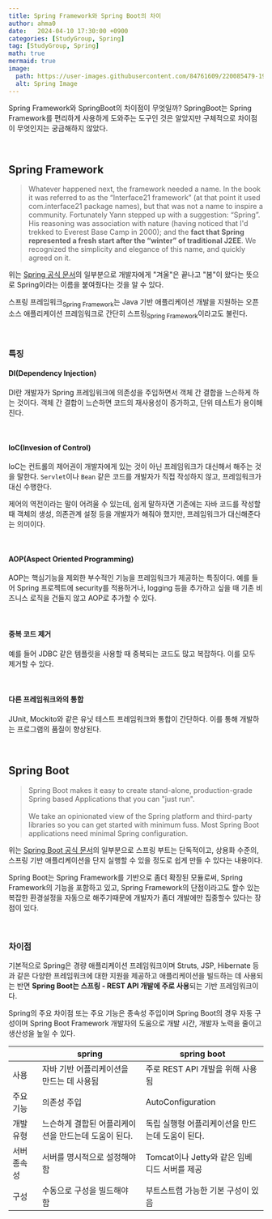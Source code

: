 ```yaml
---
title: Spring Framework와 Spring Boot의 차이
author: ahma0
date:   2024-04-10 17:30:00 +0900
categories: [StudyGroup, Spring]
tag: [StudyGroup, Spring]
math: true
mermaid: true
image:
  path: https://user-images.githubusercontent.com/84761609/220085479-19ee260a-d709-4a47-b788-416275d8a2d8.png
  alt: Spring Image
---
```


Spring Framework와 SpringBoot의 차이점이 무엇일까? SpringBoot는 Spring Framework를 편리하게 사용하게 도와주는 도구인 것은 알았지만 구체적으로 차이점이 무엇인지는 궁금해하지 않았다.

<br>

## Spring Framework

> Whatever happened next, the framework needed a name. In the book it was referred to as the “Interface21 framework” (at that point it used com.interface21 package names), but that was not a name to inspire a community. Fortunately Yann stepped up with a suggestion: “Spring”. His reasoning was association with nature (having noticed that I'd trekked to Everest Base Camp in 2000); and the **fact that Spring represented a fresh start after the “winter” of traditional J2EE**. We recognized the simplicity and elegance of this name, and quickly agreed on it.

위는 [Spring 공식 문서](https://spring.io/blog/2006/11/09/spring-framework-the-origins-of-a-project-and-a-name)의 일부분으로 개발자에게 "겨울"은 끝나고 "봄"이 왔다는 뜻으로 Spring이라는 이름을 붙여줬다는 것을 알 수 있다.

스프링 프레임워크<sub>Spring Framework</sub>는 Java 기반 애플리케이션 개발을 지원하는 오픈소스 애플리케이션 프레임워크로 간단히 스프링<sub>Spring Framework</sub>이라고도 불린다.

<br>

### 특징

#### DI(Dependency Injection)

DI란 개발자가 Spring 프레임워크에 의존성을 주입하면서 객체 간 결합을 느슨하게 하는 것이다. 객체 간 결합이 느슨하면 코드의 재사용성이 증가하고, 단위 테스트가 용이해진다.

<br>

#### IoC(Invesion of Control)

IoC는 컨트롤의 제어권이 개발자에게 있는 것이 아닌 프레임워크가 대신해서 해주는 것을 말한다. `Servlet`이나 `Bean` 같은 코드를 개발자가 직접 작성하지 않고, 프레임워크가 대신 수행한다.

제어의 역전이라는 말이 어려울 수 있는데, 쉽게 말하자면 기존에는 자바 코드를 작성할 때 객체의 생성, 의존관계 설정 등을 개발자가 해줘야 했지만, 프레임워크가 대신해준다는 의미이다.


<br>

#### AOP(Aspect Oriented Programming)

AOP는 핵심기능을 제외한 부수적인 기능을 프레임워크가 제공하는 특징이다. 예를 들어 Spring 프로젝트에 security를 적용하거나, logging 등을 추가하고 싶을 때 기존 비즈니스 로직을 건들지 않고 AOP로 추가할 수 있다.

<br>

#### 중복 코드 제거

예를 들어 JDBC 같은 템플릿을 사용할 때 중복되는 코드도 많고 복잡하다. 이를 모두 제거할 수 있다.

<br>

#### 다른 프레임워크와의 통합
JUnit, Mockito와 같은 유닛 테스트 프레임워크와 통합이 간단하다. 이를 통해 개발하는 프로그램의 품질이 향상된다.

<br>

## Spring Boot

> Spring Boot makes it easy to create stand-alone, production-grade Spring based Applications that you can "just run".<br><br>We take an opinionated view of the Spring platform and third-party libraries so you can get started with minimum fuss. Most Spring Boot applications need minimal Spring configuration.

위는 [Spring Boot 공식 문서](https://spring.io/blog/2006/11/09/spring-framework-the-origins-of-a-project-and-a-name)의 일부분으로 스프링 부트는 단독적이고, 상용화 수준의, 스프링 기반 애플리케이션을 단지 실행할 수 있을 정도로 쉽게 만들 수 있다는 내용이다.

Spring Boot는 Spring Framework를 기반으로 좀더 확장된 모듈로써, Spring Framework의 기능을 포함하고 있고, Spring Framework의 단점이라고도 할수 있는 복잡한 환경설정을 자동으로 해주기때문에 개발자가 좀더 개발에만 집중할수 있다는 장점이 있다.

<br>

### 차이점

기본적으로 Spring은 경량 애플리케이션 프레임워크이며 Struts, JSP, Hibernate 등과 같은 다양한 프레임워크에 대한 지원을 제공하고 애플리케이션을 빌드하는 데 사용되는 반면 **Spring Boot는 스프링 - REST API 개발에 주로 사용**되는 기반 프레임워크이다.

Spring의 주요 차이점 또는 주요 기능은 종속성 주입이며 Spring Boot의 경우 자동 구성이며 Spring Boot Framework 개발자의 도움으로 개발 시간, 개발자 노력을 줄이고 생산성을 높일 수 있다.

| | spring | spring boot | 
| --- | --- | --- |
| 사용 | 자바 기반 어플리케이션을 만드는 데 사용됨 | 주로 REST API 개발을 위해 사용됨 |
| 주요기능 | 의존성 주입 | AutoConfiguration |
| 개발 유형 | 느슨하게 결합된 어플리케이션을 만드는데 도움이 된다. | 독립 실행형 어플리케이션을 만드는데 도움이 된다. |
| 서버 종속성 | 서버를 명시적으로 설정해야 함 | Tomcat이나 Jetty와 같은 임베디드 서버를 제공 |
| 구성 | 수동으로 구성을 빌드해야 함 | 부트스트랩 가능한 기본 구성이 있음 |

